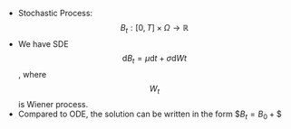 - Stochastic Process: $$B_t: [0, T]\times \Omega\to \mathbb{R}$$
- We have SDE $$\mathrm{d}B_t = \mu \mathrm{d}t + \sigma \mathrm{d}Wt$$, where $$W_t$$ is Wiener process.
- Compared to ODE, the solution can be written in the form $$B_t = B_0 + \$$